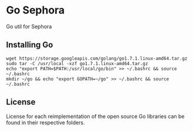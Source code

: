 # Go Sephora

Go util for Sephora

## Installing Go

```
wget https://storage.googleapis.com/golang/go1.7.1.linux-amd64.tar.gz
sudo tar -C /usr/local -xzf go1.7.1.linux-amd64.tar.gz
echo "export PATH=$PATH:/usr/local/go/bin" >> ~/.bashrc && source ~/.bashrc
mkdir ~/go && echo "export GOPATH=~/go" >> ~/.bashrc && source ~/.bashrc

```

## License

License for each reimplementation of the open source Go libraries can be found in their respective folders.
